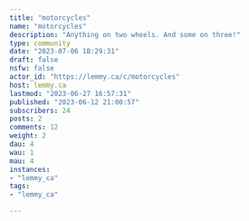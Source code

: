 ```yaml
---
title: "motorcycles" 
name: "motorcycles"
description: "Anything on two wheels. And some on three!"
type: community
date: "2023-07-06 18:29:31"
draft: false
nsfw: false
actor_id: "https://lemmy.ca/c/motorcycles"
host: lemmy.ca
lastmod: "2023-06-27 16:57:31"
published: "2023-06-12 21:00:57"
subscribers: 24
posts: 2
comments: 12
weight: 2
dau: 4
wau: 1
mau: 4
instances:
- "lemmy_ca"
tags: 
- "lemmy_ca"

---
```

